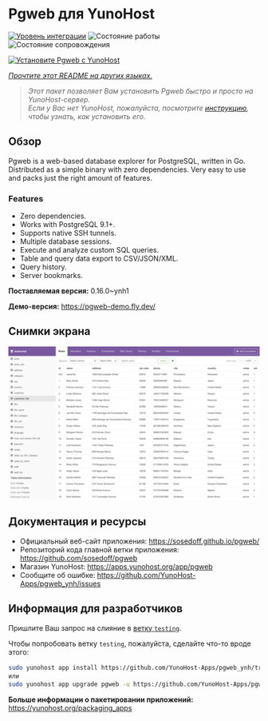 <!--
Важно: этот README был автоматически сгенерирован <https://github.com/YunoHost/apps/tree/master/tools/readme_generator>
Он НЕ ДОЛЖЕН редактироваться вручную.
-->

# Pgweb для YunoHost

[![Уровень интеграции](https://dash.yunohost.org/integration/pgweb.svg)](https://ci-apps.yunohost.org/ci/apps/pgweb/) ![Состояние работы](https://ci-apps.yunohost.org/ci/badges/pgweb.status.svg) ![Состояние сопровождения](https://ci-apps.yunohost.org/ci/badges/pgweb.maintain.svg)

[![Установите Pgweb с YunoHost](https://install-app.yunohost.org/install-with-yunohost.svg)](https://install-app.yunohost.org/?app=pgweb)

*[Прочтите этот README на других языках.](./ALL_README.md)*

> *Этот пакет позволяет Вам установить Pgweb быстро и просто на YunoHost-сервер.*  
> *Если у Вас нет YunoHost, пожалуйста, посмотрите [инструкцию](https://yunohost.org/install), чтобы узнать, как установить его.*

## Обзор

Pgweb is a web-based database explorer for PostgreSQL, written in Go. Distributed as a simple binary with zero dependencies. Very easy to use and packs just the right amount of features.

### Features

- Zero dependencies.
- Works with PostgreSQL 9.1+.
- Supports native SSH tunnels.
- Multiple database sessions.
- Execute and analyze custom SQL queries.
- Table and query data export to CSV/JSON/XML.
- Query history.
- Server bookmarks.


**Поставляемая версия:** 0.16.0~ynh1

**Демо-версия:** <https://pgweb-demo.fly.dev/>

## Снимки экрана

![Снимок экрана Pgweb](./doc/screenshots/screenshot.png)

## Документация и ресурсы

- Официальный веб-сайт приложения: <https://sosedoff.github.io/pgweb/>
- Репозиторий кода главной ветки приложения: <https://github.com/sosedoff/pgweb>
- Магазин YunoHost: <https://apps.yunohost.org/app/pgweb>
- Сообщите об ошибке: <https://github.com/YunoHost-Apps/pgweb_ynh/issues>

## Информация для разработчиков

Пришлите Ваш запрос на слияние в [ветку `testing`](https://github.com/YunoHost-Apps/pgweb_ynh/tree/testing).

Чтобы попробовать ветку `testing`, пожалуйста, сделайте что-то вроде этого:

```bash
sudo yunohost app install https://github.com/YunoHost-Apps/pgweb_ynh/tree/testing --debug
или
sudo yunohost app upgrade pgweb -u https://github.com/YunoHost-Apps/pgweb_ynh/tree/testing --debug
```

**Больше информации о пакетировании приложений:** <https://yunohost.org/packaging_apps>
